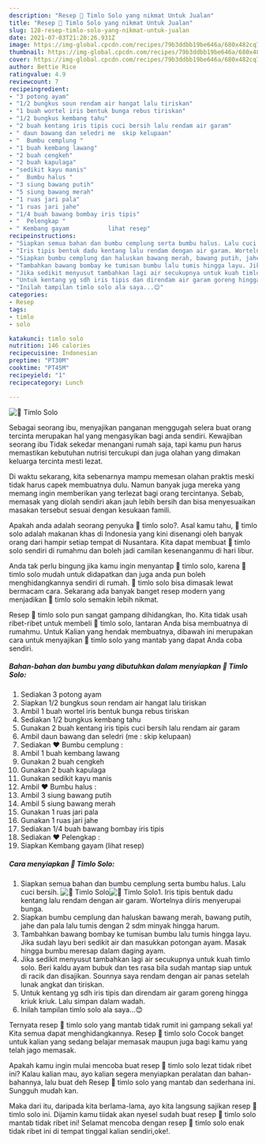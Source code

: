 ```yaml
---
description: "Resep 🍜 Timlo Solo yang nikmat Untuk Jualan"
title: "Resep 🍜 Timlo Solo yang nikmat Untuk Jualan"
slug: 128-resep-timlo-solo-yang-nikmat-untuk-jualan
date: 2021-07-03T21:20:26.931Z
image: https://img-global.cpcdn.com/recipes/79b3ddbb19be646a/680x482cq70/🍜-timlo-solo-foto-resep-utama.jpg
thumbnail: https://img-global.cpcdn.com/recipes/79b3ddbb19be646a/680x482cq70/🍜-timlo-solo-foto-resep-utama.jpg
cover: https://img-global.cpcdn.com/recipes/79b3ddbb19be646a/680x482cq70/🍜-timlo-solo-foto-resep-utama.jpg
author: Bettie Rice
ratingvalue: 4.9
reviewcount: 7
recipeingredient:
- "3 potong ayam"
- "1/2 bungkus soun rendam air hangat lalu tiriskan"
- "1 buah wortel iris bentuk bunga rebus tiriskan"
- "1/2 bungkus kembang tahu"
- "2 buah kentang iris tipis cuci bersih lalu rendam air garam"
- " daun bawang dan seledri me  skip kelupaan"
- "  Bumbu cemplung "
- "1 buah kembang lawang"
- "2 buah cengkeh"
- "2 buah kapulaga"
- "sedikit kayu manis"
- "  Bumbu halus "
- "3 siung bawang putih"
- "5 siung bawang merah"
- "1 ruas jari pala"
- "1 ruas jari jahe"
- "1/4 buah bawang bombay iris tipis"
- "  Pelengkap "
- " Kembang gayam           lihat resep"
recipeinstructions:
- "Siapkan semua bahan dan bumbu cemplung serta bumbu halus. Lalu cuci bersih."
- "Iris tipis bentuk dadu kentang lalu rendam dengan air garam. Wortelnya diiris menyerupai bunga."
- "Siapkan bumbu cemplung dan haluskan bawang merah, bawang putih, jahe dan pala lalu tumis dengan 2 sdm minyak hingga harum."
- "Tambahkan bawang bombay ke tumisan bumbu lalu tumis hingga layu. Jika sudah layu beri sedikit air dan masukkan potongan ayam. Masak hingga bumbu meresap dalam daging ayam."
- "Jika sedikit menyusut tambahkan lagi air secukupnya untuk kuah timlo solo. Beri kaldu ayam bubuk dan tes rasa bila sudah mantap siap untuk di racik dan disajikan. Sounnya saya rendam dengan air panas setelah lunak angkat dan tiriskan."
- "Untuk kentang yg sdh iris tipis dan direndam air garam goreng hingga kriuk kriuk. Lalu simpan dalam wadah."
- "Inilah tampilan timlo solo ala saya...😊"
categories:
- Resep
tags:
- timlo
- solo

katakunci: timlo solo 
nutrition: 146 calories
recipecuisine: Indonesian
preptime: "PT30M"
cooktime: "PT45M"
recipeyield: "1"
recipecategory: Lunch

---
```



![🍜 Timlo Solo](https://img-global.cpcdn.com/recipes/79b3ddbb19be646a/680x482cq70/🍜-timlo-solo-foto-resep-utama.jpg)

Sebagai seorang ibu, menyajikan panganan menggugah selera buat orang tercinta merupakan hal yang mengasyikan bagi anda sendiri. Kewajiban seorang ibu Tidak sekedar menangani rumah saja, tapi kamu pun harus memastikan kebutuhan nutrisi tercukupi dan juga olahan yang dimakan keluarga tercinta mesti lezat.

Di waktu  sekarang, kita sebenarnya mampu memesan olahan praktis meski tidak harus capek membuatnya dulu. Namun banyak juga mereka yang memang ingin memberikan yang terlezat bagi orang tercintanya. Sebab, memasak yang diolah sendiri akan jauh lebih bersih dan bisa menyesuaikan masakan tersebut sesuai dengan kesukaan famili. 



Apakah anda adalah seorang penyuka 🍜 timlo solo?. Asal kamu tahu, 🍜 timlo solo adalah makanan khas di Indonesia yang kini disenangi oleh banyak orang dari hampir setiap tempat di Nusantara. Kita dapat membuat 🍜 timlo solo sendiri di rumahmu dan boleh jadi camilan kesenanganmu di hari libur.

Anda tak perlu bingung jika kamu ingin menyantap 🍜 timlo solo, karena 🍜 timlo solo mudah untuk didapatkan dan juga anda pun boleh menghidangkannya sendiri di rumah. 🍜 timlo solo bisa dimasak lewat bermacam cara. Sekarang ada banyak banget resep modern yang menjadikan 🍜 timlo solo semakin lebih nikmat.

Resep 🍜 timlo solo pun sangat gampang dihidangkan, lho. Kita tidak usah ribet-ribet untuk membeli 🍜 timlo solo, lantaran Anda bisa membuatnya di rumahmu. Untuk Kalian yang hendak membuatnya, dibawah ini merupakan cara untuk menyajikan 🍜 timlo solo yang mantab yang dapat Anda coba sendiri.

<!--inarticleads1-->

##### Bahan-bahan dan bumbu yang dibutuhkan dalam menyiapkan 🍜 Timlo Solo:

1. Sediakan 3 potong ayam
1. Siapkan 1/2 bungkus soun rendam air hangat lalu tiriskan
1. Ambil 1 buah wortel iris bentuk bunga rebus tiriskan
1. Sediakan 1/2 bungkus kembang tahu
1. Gunakan 2 buah kentang iris tipis cuci bersih lalu rendam air garam
1. Ambil  daun bawang dan seledri (me : skip kelupaan)
1. Sediakan  ❤ Bumbu cemplung :
1. Ambil 1 buah kembang lawang
1. Gunakan 2 buah cengkeh
1. Gunakan 2 buah kapulaga
1. Gunakan sedikit kayu manis
1. Ambil  ❤ Bumbu halus :
1. Ambil 3 siung bawang putih
1. Ambil 5 siung bawang merah
1. Gunakan 1 ruas jari pala
1. Gunakan 1 ruas jari jahe
1. Sediakan 1/4 buah bawang bombay iris tipis
1. Sediakan  ❤ Pelengkap :
1. Siapkan  Kembang gayam           (lihat resep)




<!--inarticleads2-->

##### Cara menyiapkan 🍜 Timlo Solo:

1. Siapkan semua bahan dan bumbu cemplung serta bumbu halus. Lalu cuci bersih.
<img src="https://img-global.cpcdn.com/steps/81e715e66760598a/160x128cq70/🍜-timlo-solo-langkah-memasak-1-foto.jpg" alt="🍜 Timlo Solo"><img src="https://img-global.cpcdn.com/steps/4607f3ca061ece4e/160x128cq70/🍜-timlo-solo-langkah-memasak-1-foto.jpg" alt="🍜 Timlo Solo">1. Iris tipis bentuk dadu kentang lalu rendam dengan air garam. Wortelnya diiris menyerupai bunga.
1. Siapkan bumbu cemplung dan haluskan bawang merah, bawang putih, jahe dan pala lalu tumis dengan 2 sdm minyak hingga harum.
1. Tambahkan bawang bombay ke tumisan bumbu lalu tumis hingga layu. Jika sudah layu beri sedikit air dan masukkan potongan ayam. Masak hingga bumbu meresap dalam daging ayam.
1. Jika sedikit menyusut tambahkan lagi air secukupnya untuk kuah timlo solo. Beri kaldu ayam bubuk dan tes rasa bila sudah mantap siap untuk di racik dan disajikan. Sounnya saya rendam dengan air panas setelah lunak angkat dan tiriskan.
1. Untuk kentang yg sdh iris tipis dan direndam air garam goreng hingga kriuk kriuk. Lalu simpan dalam wadah.
1. Inilah tampilan timlo solo ala saya...😊




Ternyata resep 🍜 timlo solo yang mantab tidak rumit ini gampang sekali ya! Kita semua dapat menghidangkannya. Resep 🍜 timlo solo Cocok banget untuk kalian yang sedang belajar memasak maupun juga bagi kamu yang telah jago memasak.

Apakah kamu ingin mulai mencoba buat resep 🍜 timlo solo lezat tidak ribet ini? Kalau kalian mau, ayo kalian segera menyiapkan peralatan dan bahan-bahannya, lalu buat deh Resep 🍜 timlo solo yang mantab dan sederhana ini. Sungguh mudah kan. 

Maka dari itu, daripada kita berlama-lama, ayo kita langsung sajikan resep 🍜 timlo solo ini. Dijamin kamu tiidak akan nyesel sudah buat resep 🍜 timlo solo mantab tidak ribet ini! Selamat mencoba dengan resep 🍜 timlo solo enak tidak ribet ini di tempat tinggal kalian sendiri,oke!.

